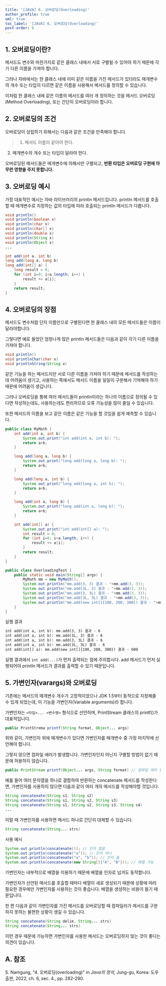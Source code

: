 ```yaml
---
title: '[JAVA] 6. 오버로딩(Overloading)'
author_profile: true
uml: true
toc_label: '[JAVA] 6. 오버로딩(Overloading)'
post-order: 6
---
```


## 1. 오버로딩이란?
메서드도 변수와 마찬가지로 같은 클래스 내에서 서로 구별될 수 있어야 하기 때문에 각기 다른 이름을 가져야 합니다.

그러나 자바에서는 한 클래스 내에 이미 같은 이름을 가진 메서드가 있더라도 매개변수의 개수 또는 타입이 다르면 같은 이름을 사용해서 메서드를 정의할 수 있습니다.

이처럼 한 클래스 내에 같은 이름의 메서드를 여러 개 정의하는 것을 메서드 오버로딩(Method Overloading), 또는 간단히 오버로딩이라 합니다.

## 2. 오버로딩의 조건
오버로딩이 성립하기 위해서는 다음과 같은 조건을 만족해야 합니다.

> 1. 메서드 이름이 같아야 한다.
2. 매개변수의 개수 또는 타입이 달라야 한다.

오버로딩된 메서드들은 매개변수에 의해서만 구별되고, **반환 타입은 오버로딩 구현에 아무런 영향을 주지 못합니다.**

## 3. 오버로딩 예시
가장 대표적인 예시는 자바 라이브러리의 println 메서드입니다. println 메서드를 호출할 때 매개변수로 지정하는 값의 타입에 따라 호출되는 println 메서드가 다릅니다.

```java
void println()
void println(boolean x)
void println(char x)
void println(char[] x)
void println(double x)
void println(String x)
void println(Object x)
...
```

```java
int add(int a, int b)
long add(long a, long b)
long add(int[] a) {
    long result = 0;
    for (int i=0; i<a.length; i++) {
        result += a[i];
    }
    return result;
}
```

## 4. 오버로딩의 장점
메서드도 변수처럼 단지 이름만으로 구별된다면 한 클래스 내의 모든 메서드들은 이름이 달라야합니다.

그렇다면 예로 들었던 엄청나게 많은 println 메서드들은 다음과 같이 각기 다른 이름을 가져야 합니다.

```java
void println()
void printlnChar(char x)
void printlnString(String x)
```

같은 기능을 하는 메서드지만 서로 다른 이름을 가져야 하기 때문에 메서드를 작성하는데 어려움이 생기고, 사용하는 쪽에서도 메서드 이름을 일일이 구분해서 기억해야 하기 때문에 어려움이 생깁니다.

그러나 오버로딩을 통해 여러 메서드들이 println이라는 하나의 이름으로 정의될 수 있다면 작성하는데도, 사용하는데도 편리하므로 오류 가능성을 많이 줄일 수 있습니다.

또한 메서드의 이름을 보고 같은 이름은 같은 기능을 할 것임을 쉽게 예측할 수 있습니다.

```java
public class MyMath {
    int add(int a, int b) {
        System.out.print("int add(int a, int b): ");
        return a+b;
    }

    long add(long a, long b) {
        System.out.print("long add(long a, long b): ");
        return a+b;
    }

    long add(long a, int b) {
        System.out.print("long add(long a, int b): ");
        return a+b;
    }

    long add(int a, long b) {
        System.out.print("long add(int a, long b): ");
        return a+b;
    }

    int add(int[] a) {
        System.out.print("int add(int[] a): ");
        int result = 0;
        for (int i=0; i<a.length; i++) {
            result += a[i];
        }
        return result;
    }
}

public class OverloadingTest {
    public static void main(String[] args) {
        MyMath mm = new MyMath();
        System.out.println("mm.add(3, 3) 결과 - "+mm.add(3, 3));
        System.out.println("mm.add(3L, 3) 결과 - "+mm.add(3, 3));
        System.out.println("mm.add(3, 3L) 결과 - "+mm.add(3, 3));
        System.out.println("mm.add(3L, 3L) 결과 - "+mm.add(3, 3));
        System.out.println("mm.add(new int[]{100, 200, 300}) 결과 - "+mm.add(new int[]{100, 200, 300}));
    }
}
```

<p class=short>실행 결과</p>

```txt
int add(int a, int b): mm.add(3, 3) 결과 - 6
int add(int a, int b): mm.add(3L, 3) 결과 - 6
int add(int a, int b): mm.add(3, 3L) 결과 - 6
int add(int a, int b): mm.add(3L, 3L) 결과 - 6
int add(int[] a): mm.add(new int[]{100, 200, 300}) 결과 - 600
```

실행 결과에서 `int add(...)`가 먼저 출력되는 점에 주의합시다. add 메서드가 먼저 실행되어야 println 메서드가 결과를 출력할 수 있기 때문입니다.

## 5. 가변인자(varargs)와 오버로딩
기존에는 메서드의 매개변수 개수가 고정적이었으나 JDK 1.5부터 동적으로 지정해줄 수 있게 되었는데, 이 기능을 가변인자(Variable arguments)라 합니다.

가변인자는 `<타입>... <변수명>` 형식으로 선언하며, PrintStream 클래스의 printf()가 대표적입니다.

```java
public PrintStrema printf(String format, Object... args)
```

위와 같이, 가변인자 외에 매개변수가 있다면 가변인자를 매개변수 중 가장 마지막에 선언해야 합니다.

그렇지 않으면 컴파일 에러가 발생합니다. 가변인자인지 아닌지 구별할 방법이 없기 때문에 허용하지 않습니다.

```java
public PrintStream printf(Object... args, String format) // 컴파일 에러 발생
```

예를 들어 여러 문자열을 하나로 결합하여 반환하는 concatenate 메서드를 작성한다면, 가변인자를 사용하지 않으면 다음과 같이 여러 개의 메서드를 작성해야할 것입니다.

```java
String concatenate(String s1, String s2)
String concatenate(String s1, String s2, String s3)
String concatenate(String s1, String s2, String s3, String s4)
...
```

이럴 때 가변인자를 사용하면 메서드 하나로 간단히 대체할 수 있습니다.

```java
String concatenate(String... strs)
```

<p class=short>사용 예시</p>

```java
System.out.println(concatenate()); // 인자 없음
System.out.println(concatenate("a")); // 인자 하나
System.out.println(concatenate("a", "b")); // 인자 둘
System.out.println(concatenate(new String[]{"A", "B"})); // 배열 가능
```

가변인자는 내부적으로 배열을 이용하기 때문에 배열을 인자로 넘겨도 동작합니다.

가변인자가 선언된 메서드를 호출할 때마다 배열이 새로 생성되기 때문에 상황에 따라 필요한 경우에만 가변인자를 사용하는 것이 좋습니다. 배열을 생성하는 비용이 들기 때문입니다.

한 편 다음과 같이 가변인자를 가진 메서드를 오버로딩할 때 컴파일러가 메서드를 구분하지 못하는 불편한 상황이 생길 수 있습니다.

```java
String concatenate(String delim, String... strs)
String concatenate(String... strs)
```

이런 경우 때문에 가능하면 가변인자를 사용한 메서드는 오버로딩하지 않는 것이 좋다는 의견이 있습니다.

## A. 참조
S. Namgung, "4. 오버로딩(overloading)" in *Java의 정석*, Jung-gu, Korea: 도우출판, 2022, ch. 6, sec. 4., pp. 282-290.
